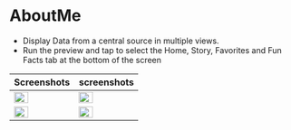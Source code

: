 # AboutMe
 - Display Data from a central source in multiple views.
- Run the preview and tap to select the Home, Story, Favorites and Fun Facts tab at the bottom of the screen

|Screenshots | screenshots |
| ----- | ------ |
| <img src="https://user-images.githubusercontent.com/91916741/188332012-7ea01c45-274f-4605-ad42-236d82755902.png" width="50%" /> | <img src="https://user-images.githubusercontent.com/91916741/188332016-7a0fa950-33f0-42e1-af31-d650778f5fdc.png" width="50%" /> |
| <img src="https://user-images.githubusercontent.com/91916741/188332024-586e2e0d-d010-4a86-9bf6-0abd52acb854.png" width="50%" /> | <img src="https://user-images.githubusercontent.com/91916741/188332018-d3c47788-1a13-41cd-8698-62b60345fce0.png" width="50%" /> |

